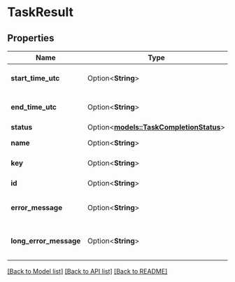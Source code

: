 # TaskResult

## Properties

Name | Type | Description | Notes
------------ | ------------- | ------------- | -------------
**start_time_utc** | Option<**String**> | Gets or sets the start time UTC. | [optional]
**end_time_utc** | Option<**String**> | Gets or sets the end time UTC. | [optional]
**status** | Option<[**models::TaskCompletionStatus**](TaskCompletionStatus.md)> |  | [optional]
**name** | Option<**String**> | Gets or sets the name. | [optional]
**key** | Option<**String**> | Gets or sets the key. | [optional]
**id** | Option<**String**> | Gets or sets the id. | [optional]
**error_message** | Option<**String**> | Gets or sets the error message. | [optional]
**long_error_message** | Option<**String**> | Gets or sets the long error message. | [optional]

[[Back to Model list]](../README.md#documentation-for-models) [[Back to API list]](../README.md#documentation-for-api-endpoints) [[Back to README]](../README.md)


